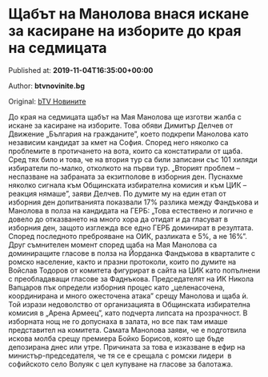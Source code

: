 
# Щабът на Манолова внася искане за касиране на изборите до края на седмицата

Published at: **2019-11-04T16:35:00+00:00**

Author: **btvnovinite.bg**

Original: [bTV Новините](https://btvnovinite.bg/mestnite2019/shtabat-na-manolova-vnasja-iskane-za-kasirane-na-izborite-do-kraja-na-sedmicata.html)

До края на седмицата щабът на Мая Манолова ще изготви жалба с искане за касиране на изборите. Това обяви Димитър Делчев от Движение „България на гражданите”, което подкрепи Манолова като независим кандидат за кмет на София.
Според него няколко са проблемите в протичането на вота, които са констатирали от щаба. Сред тях било и това, че на втория тур са били записани със 101 хиляди избиратели по-малко, отколкото на първи тур.
„Вторият проблем – неспазване на забраната за екзитполове в изборния ден. Пуснахме няколко сигнала към Общинската избирателна комисия и към ЦИК – реакция нямаше”, заяви Делчев.
По думите му на един етап от изборния ден допитванията показвали 17% разлика между Фандъкова и Манолова в полза на кандидата на ГЕРБ: „Това естествено и логично е довело до отказването на много хора да отидат и да гласуват в изборния ден, защото изглежда все едно ГЕРБ доминират в резултата. Според последното преброяване на ОИК, разликата е 5%, а не 16%”.
Друг съмнителен момент според щаба на Мая Манолова са доминиращите гласове в полза на Йорданка Фандъкова в кварталите с ромско население, както и празни протоколи, които по думите на Войслав Тодоров от комитета фигурират в сайта на ЦИК като попълнени с преобладаващи гласове за Фаднъкова.
Председателят на ИК Никола Вапцаров пък определи изборния процес като „целенасочена, координирана и много ожесточена атака” срещу Манолова и щаба ѝ.
Той изрази недоволство от организацията в Общинската избирателна комисия в „Арена Армеец”, като подчерта липсата на прозрачност. В изборната нощ не го допуснаха в залата, но все пак там имаше представител на комитета.
Самата Манолова заяви, че е подготвила искова молба срещу премиера Бойко Борисов, която ще бъде депозирана днес или утре. Причината за това е изказване в ефир на министър-председателя, че тя се е срещала с ромски лидери  в софийското село Волуяк с цел купуване на гласове за балотажа.
